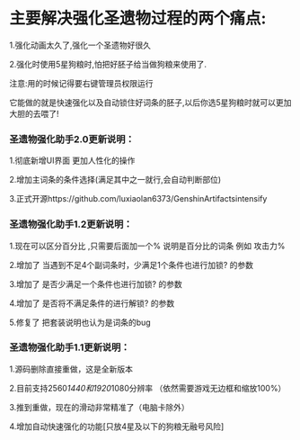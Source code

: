 # 主要解决强化圣遗物过程的两个痛点:

1.强化动画太久了,强化一个圣遗物好很久

2.强化时使用5星狗粮时,怕把好胚子给当做狗粮来使用了.

注意:用的时候记得要右键管理员权限运行

它能做的就是快速强化以及自动锁住好词条的胚子,以后你选5星狗粮时就可以更加大胆的去喂了!


### 圣遗物强化助手2.0更新说明：

1.彻底新增UI界面 更加人性化的操作

2.增加主词条的条件选择(满足其中之一就行,会自动判断部位)

3.正式开源https://github.com/luxiaolan6373/GenshinArtifactsintensify

### 圣遗物强化助手1.2更新说明：

1.现在可以区分百分比 ,只需要后面加一个% 说明是百分比的词条 例如 攻击力%

2.增加了 当遇到不足4个副词条时，少满足1个条件也进行加锁? 的参数

3.增加了 是否少满足一个条件也进行加锁? 的参数

4.增加了 是否将不满足条件的进行解锁? 的参数

5.修复了 把套装说明也认为是词条的bug

### 圣遗物强化助手1.1更新说明：

1.源码删除直接重做，这是全新版本

2.目前支持2560*1440和1920*1080分辨率 （依然需要游戏无边框和缩放100%）

3.推到重做，现在的滑动非常精准了（电脑卡除外）

4.增加自动快速强化的功能[只放4星及以下的狗粮无融号风险]

